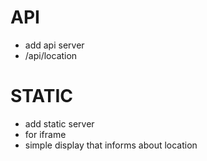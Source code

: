 API
===============================================================================
- add api server
- /api/location

STATIC
===============================================================================
- add static server
- for iframe
- simple display that informs about location
